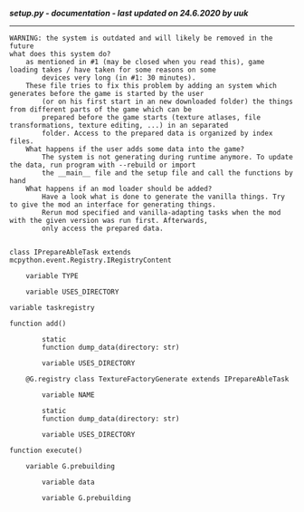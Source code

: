 ***setup.py - documentation - last updated on 24.6.2020 by uuk***
___

    WARNING: the system is outdated and will likely be removed in the future
    what does this system do?
        as mentioned in #1 (may be closed when you read this), game loading takes / have taken for some reasons on some
            devices very long (in #1: 30 minutes).
        These file tries to fix this problem by adding an system which generates before the game is started by the user
            (or on his first start in an new downloaded folder) the things from different parts of the game which can be
            prepared before the game starts (texture atlases, file transformations, texture editing, ...) in an separated
            folder. Access to the prepared data is organized by index files.
        What happens if the user adds some data into the game?
            The system is not generating during runtime anymore. To update the data, run program with --rebuild or import
            the __main__ file and the setup file and call the functions by hand
        What happens if an mod loader should be added?
            Have a look what is done to generate the vanilla things. Try to give the mod an interface for generating things.
            Rerun mod specified and vanilla-adapting tasks when the mod with the given version was run first. Afterwards,
            only access the prepared data. 


    class IPrepareAbleTask extends mcpython.event.Registry.IRegistryContent

        variable TYPE

        variable USES_DIRECTORY

    variable taskregistry

    function add()

            static
            function dump_data(directory: str)

            variable USES_DIRECTORY

        @G.registry class TextureFactoryGenerate extends IPrepareAbleTask

            variable NAME

            static
            function dump_data(directory: str)

            variable USES_DIRECTORY

    function execute()

        variable G.prebuilding

            variable data

            variable G.prebuilding